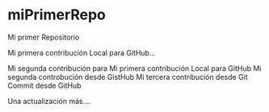 # miPrimerRepo
Mi primer Repositorio

Mi primera contribución Local para GitHub...

Mi segunda contribución para 
Mi primera contribución Local para GitHub
Mi segunda controbución desde GistHub
Mi tercera contribución desde Git
Commit desde GitHub

Una actualización más....

